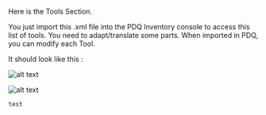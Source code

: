 Here is the Tools Section.


You just import this .xml file into the PDQ Inventory console to access this list of tools.
You need to adapt/translate some parts. 
When imported in PDQ, you can modify each Tool.



It should look like this :

![alt text](https://github.com/wizz13150/PDQ_Repo/blob/master/PDQ%20Inventory%20Tools/Tools1.png)

![alt text](https://github.com/wizz13150/PDQ_Repo/blob/master/PDQ%20Inventory%20Tools/Tools2.png)

````
test
````
